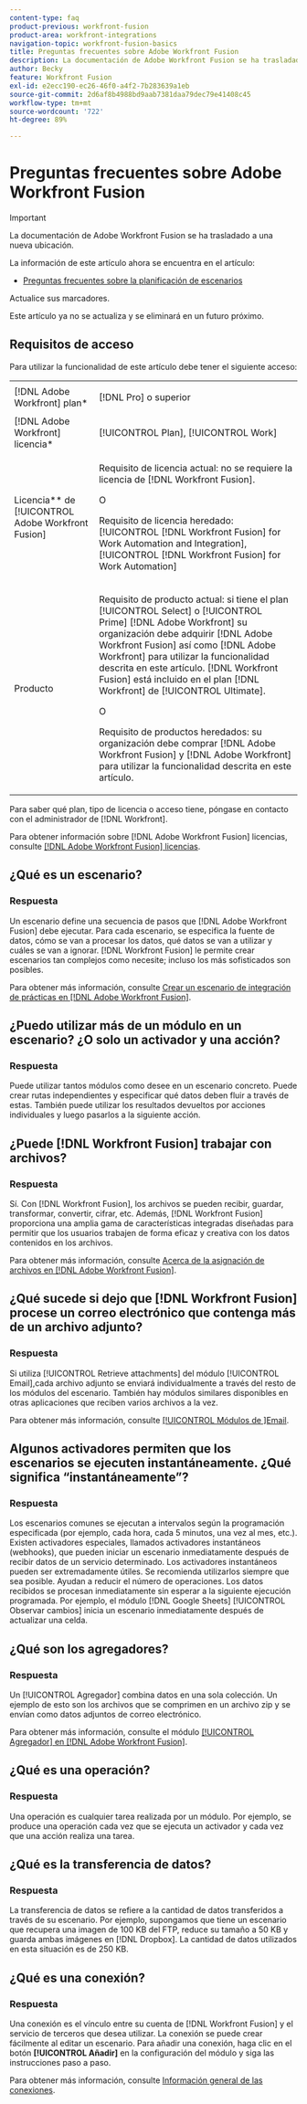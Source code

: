 ```yaml
---
content-type: faq
product-previous: workfront-fusion
product-area: workfront-integrations
navigation-topic: workfront-fusion-basics
title: Preguntas frecuentes sobre Adobe Workfront Fusion
description: La documentación de Adobe Workfront Fusion se ha trasladado a una nueva ubicación. Este artículo ha quedado obsoleto, pero contiene un vínculo al nuevo artículo que cubre esta funcionalidad.
author: Becky
feature: Workfront Fusion
exl-id: e2ecc190-ec26-46f0-a4f2-7b283639a1eb
source-git-commit: 2d6af8b4988bd9aab7381daa79dec79e41408c45
workflow-type: tm+mt
source-wordcount: '722'
ht-degree: 89%

---
```


# Preguntas frecuentes sobre Adobe Workfront Fusion

>[!IMPORTANT]
>
>La documentación de Adobe Workfront Fusion se ha trasladado a una nueva ubicación.
>
>La información de este artículo ahora se encuentra en el artículo:
>
>* [Preguntas frecuentes sobre la planificación de escenarios](https://experienceleague.adobe.com/docs/workfront-fusion/using/create-scenarios/plan-a-scenario/faq.html)
>
>Actualice sus marcadores.
>
>Este artículo ya no se actualiza y se eliminará en un futuro próximo.

## Requisitos de acceso

Para utilizar la funcionalidad de este artículo debe tener el siguiente acceso:

<table style="table-layout:auto"> 
 <col> 
 <col> 
 <tbody> 
  <tr> 
    <td role="rowheader">[!DNL Adobe Workfront] plan*</td> 
   <td> <p>[!DNL Pro] o superior</p> </td> 
  </tr> 
  <tr data-mc-conditions=""> 
   <td role="rowheader">[!DNL Adobe Workfront] licencia*</td> 
   <td> <p>[!UICONTROL Plan], [!UICONTROL Work]</p> </td> 
  </tr> 
  <tr> 
   <td role="rowheader">Licencia** de [!UICONTROL Adobe Workfront Fusion]</td> 
   <td>
   <p>Requisito de licencia actual: no se requiere la licencia de [!DNL Workfront Fusion].</p>
   <p>O</p>
   <p>Requisito de licencia heredado: [!UICONTROL [!DNL Workfront Fusion] for Work Automation and Integration], [!UICONTROL [!DNL Workfront Fusion] for Work Automation]</p>
   </td> 
  </tr> 
  <tr> 
   <td role="rowheader">Producto</td> 
   <td>
   <p>Requisito de producto actual: si tiene el plan [!UICONTROL Select] o [!UICONTROL Prime] [!DNL Adobe Workfront] su organización debe adquirir [!DNL Adobe Workfront Fusion] así como [!DNL Adobe Workfront] para utilizar la funcionalidad descrita en este artículo. [!DNL Workfront Fusion] está incluido en el plan [!DNL Workfront] de [!UICONTROL Ultimate].</p>
   <p>O</p>
   <p>Requisito de productos heredados: su organización debe comprar [!DNL Adobe Workfront Fusion] y [!DNL Adobe Workfront] para utilizar la funcionalidad descrita en este artículo.</p>
   </td> 
  </tr> 
 </tbody> 
</table>

Para saber qué plan, tipo de licencia o acceso tiene, póngase en contacto con el administrador de [!DNL Workfront].

Para obtener información sobre [!DNL Adobe Workfront Fusion] licencias, consulte [[!DNL Adobe Workfront Fusion] licencias](../../workfront-fusion/get-started/license-automation-vs-integration.md).

## ¿Qué es un escenario?

### Respuesta

Un escenario define una secuencia de pasos que [!DNL Adobe Workfront Fusion] debe ejecutar. Para cada escenario, se especifica la fuente de datos, cómo se van a procesar los datos, qué datos se van a utilizar y cuáles se van a ignorar. [!DNL Workfront Fusion] le permite crear escenarios tan complejos como necesite; incluso los más sofisticados son posibles.

Para obtener más información, consulte [Crear un escenario de integración de prácticas en  [!DNL Adobe Workfront Fusion]](../../workfront-fusion/get-started/create-a-practice-scenario.md).

## ¿Puedo utilizar más de un módulo en un escenario? ¿O solo un activador y una acción?

### Respuesta

Puede utilizar tantos módulos como desee en un escenario concreto. Puede crear rutas independientes y especificar qué datos deben fluir a través de estas. También puede utilizar los resultados devueltos por acciones individuales y luego pasarlos a la siguiente acción.

## ¿Puede [!DNL Workfront Fusion] trabajar con archivos?

### Respuesta

Sí. Con [!DNL Workfront Fusion], los archivos se pueden recibir, guardar, transformar, convertir, cifrar, etc. Además, [!DNL Workfront Fusion] proporciona una amplia gama de características integradas diseñadas para permitir que los usuarios trabajen de forma eficaz y creativa con los datos contenidos en los archivos.

Para obtener más información, consulte [Acerca de la asignación de archivos en  [!DNL Adobe Workfront Fusion]](../../workfront-fusion/mapping/about-mapping-files.md).

## ¿Qué sucede si dejo que [!DNL Workfront Fusion] procese un correo electrónico que contenga más de un archivo adjunto?

### Respuesta

Si utiliza [!UICONTROL Retrieve attachments] del módulo [!UICONTROL Email],cada archivo adjunto se enviará individualmente a través del resto de los módulos del escenario. También hay módulos similares disponibles en otras aplicaciones que reciben varios archivos a la vez.

Para obtener más información, consulte [[!UICONTROL Módulos de ]Email](../../workfront-fusion/apps-and-their-modules/email-modules.md).

## Algunos activadores permiten que los escenarios se ejecuten instantáneamente. ¿Qué significa “instantáneamente”?

### Respuesta

Los escenarios comunes se ejecutan a intervalos según la programación especificada (por ejemplo, cada hora, cada 5 minutos, una vez al mes, etc.). Existen activadores especiales, llamados activadores instantáneos (webhooks), que pueden iniciar un escenario inmediatamente después de recibir datos de un servicio determinado. Los activadores instantáneos pueden ser extremadamente útiles. Se recomienda utilizarlos siempre que sea posible. Ayudan a reducir el número de operaciones. Los datos recibidos se procesan inmediatamente sin esperar a la siguiente ejecución programada. Por ejemplo, el módulo [!DNL Google Sheets] [!UICONTROL Observar cambios] inicia un escenario inmediatamente después de actualizar una celda.

## ¿Qué son los agregadores?

### Respuesta

Un [!UICONTROL Agregador] combina datos en una sola colección. Un ejemplo de esto son los archivos que se comprimen en un archivo zip y se envían como datos adjuntos de correo electrónico.

Para obtener más información, consulte el módulo [[!UICONTROL Agregador] en [!DNL Adobe Workfront Fusion]](../../workfront-fusion/modules/aggregator-module.md).

## ¿Qué es una operación?

### Respuesta

Una operación es cualquier tarea realizada por un módulo. Por ejemplo, se produce una operación cada vez que se ejecuta un activador y cada vez que una acción realiza una tarea.

## ¿Qué es la transferencia de datos?

### Respuesta

La transferencia de datos se refiere a la cantidad de datos transferidos a través de su escenario. Por ejemplo, supongamos que tiene un escenario que recupera una imagen de 100 KB del FTP, reduce su tamaño a 50 KB y guarda ambas imágenes en [!DNL Dropbox]. La cantidad de datos utilizados en esta situación es de 250 KB.

## ¿Qué es una conexión?

### Respuesta

Una conexión es el vínculo entre su cuenta de [!DNL Workfront Fusion] y el servicio de terceros que desea utilizar. La conexión se puede crear fácilmente al editar un escenario. Para añadir una conexión, haga clic en el botón **[!UICONTROL Añadir]** en la configuración del módulo y siga las instrucciones paso a paso.

Para obtener más información, consulte [Información general de las conexiones](../../workfront-fusion/connections/about-connecting-wf-fusion-to-app-or-service.md).
